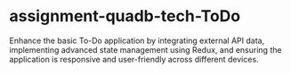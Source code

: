 # assignment-quadb-tech-ToDo
Enhance the basic To-Do application by integrating external API data, implementing advanced state management using Redux, and ensuring the application is responsive and user-friendly across different devices.
